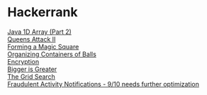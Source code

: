 # Hackerrank

<a href="https://www.hackerrank.com/challenges/java-1d-array/problem">Java 1D Array (Part 2)</a> <br>
<a href="https://www.hackerrank.com/challenges/queens-attack-2/problem">Queens Attack II</a> <br>
<a href="https://www.hackerrank.com/challenges/magic-square-forming/problem">Forming a Magic Square</a> <br>
<a href="https://www.hackerrank.com/challenges/organizing-containers-of-balls/problem">Organizing Containers of Balls</a> <br>
<a href="https://www.hackerrank.com/challenges/encryption/problem">Encryption</a> <br>
<a href="https://www.hackerrank.com/challenges/bigger-is-greater/problem">Bigger is Greater</a> <br>
<a href="https://www.hackerrank.com/challenges/the-grid-search/problem">The Grid Search</a> <br>
<a href="https://www.hackerrank.com/challenges/fraudulent-activity-notifications/problem">Fraudulent Activity Notifications - 9/10 needs further optimization</a> <br>